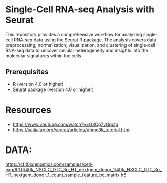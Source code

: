 
# Single-Cell RNA-seq Analysis with Seurat

This repository provides a comprehensive workflow for analyzing single-cell RNA-seq data using the Seurat R package. The analysis covers data preprocessing, normalization, visualization, and clustering of single-cell RNA-seq data to uncover cellular heterogeneity and insights into the molecular signatures within the cells.

## Prerequisites
- R (version 4.0 or higher)
- Seurat package (version 4.0 or higher)



# Resources
- https://www.youtube.com/watch?v=G3Cg7vGpctg
- https://satijalab.org/seurat/articles/pbmc3k_tutorial.html


# DATA: 
https://cf.10xgenomics.com/samples/cell-exp/6.1.0/40k_NSCLC_DTC_3p_HT_nextgem_donor_1/40k_NSCLC_DTC_3p_HT_nextgem_donor_1_count_sample_feature_bc_matrix.h5
